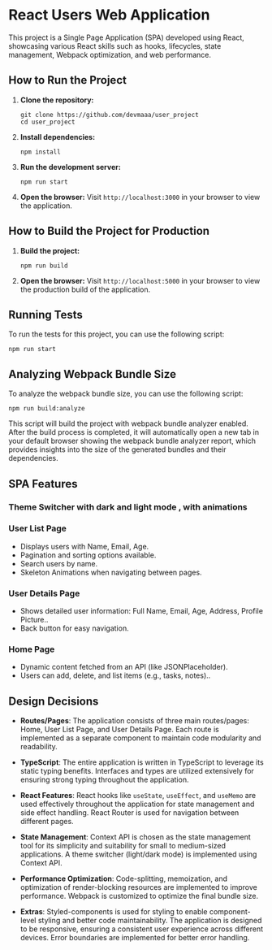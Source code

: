 # React Users Web Application

This project is a Single Page Application (SPA) developed using React, showcasing various React skills such as hooks, lifecycles, state management, Webpack optimization, and web performance.

## How to Run the Project

1. **Clone the repository:**
   ```
   git clone https://github.com/devmaaa/user_project
   cd user_project
   ```

2. **Install dependencies:**
   ```
   npm install
   ```

3. **Run the development server:**
   ```
   npm run start
   ```

4. **Open the browser:**
   Visit `http://localhost:3000` in your browser to view the application.

## How to Build the Project for Production

1. **Build the project:**
   ```
   npm run build
   ```


2. **Open the browser:**
   Visit `http://localhost:5000` in your browser to view the production build of the application.

## Running Tests

To run the tests for this project, you can use the following script:   

   ```
   npm run start
   ```

## Analyzing Webpack Bundle Size

To analyze the webpack bundle size, you can use the following script:

```
npm run build:analyze
```

This script will build the project with webpack bundle analyzer enabled. After the build process is completed, it will automatically open a new tab in your default browser showing the webpack bundle analyzer report, which provides insights into the size of the generated bundles and their dependencies.

## SPA Features
### Theme Switcher with dark and light mode , with animations
### User List Page

- Displays users with Name, Email, Age.
- Pagination and sorting options available.
- Search users by name.
- Skeleton Animations when navigating between pages.

### User Details Page

- Shows detailed user information: Full Name, Email, Age, Address, Profile Picture..
- Back button for easy navigation.

### Home Page

- Dynamic content fetched from an API (like JSONPlaceholder).
- Users can add, delete, and list items (e.g., tasks, notes)..

## Design Decisions

- **Routes/Pages**: The application consists of three main routes/pages: Home, User List Page, and User Details Page. Each route is implemented as a separate component to maintain code modularity and readability.

- **TypeScript**: The entire application is written in TypeScript to leverage its static typing benefits. Interfaces and types are utilized extensively for ensuring strong typing throughout the application.

- **React Features**: React hooks like `useState`, `useEffect`, and `useMemo` are used effectively throughout the application for state management and side effect handling. React Router is used for navigation between different pages.

- **State Management**: Context API is chosen as the state management tool for its simplicity and suitability for small to medium-sized applications. A theme switcher (light/dark mode) is implemented using Context API.

- **Performance Optimization**: Code-splitting, memoization, and optimization of render-blocking resources are implemented to improve performance. Webpack is customized to optimize the final bundle size.

- **Extras**: Styled-components is used for styling to enable component-level styling and better code maintainability. The application is designed to be responsive, ensuring a consistent user experience across different devices. Error boundaries are implemented for better error handling.
